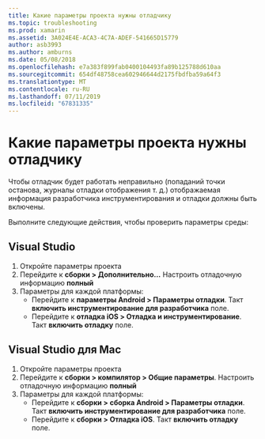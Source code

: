 ```yaml
---
title: Какие параметры проекта нужны отладчику
ms.topic: troubleshooting
ms.prod: xamarin
ms.assetid: 3A024E4E-ACA3-4C7A-ADEF-541665D15779
author: asb3993
ms.author: amburns
ms.date: 05/08/2018
ms.openlocfilehash: e7a383f899fab0400104493fa89b125788d610aa
ms.sourcegitcommit: 654df48758cea602946644d2175fbdfba59a64f3
ms.translationtype: MT
ms.contentlocale: ru-RU
ms.lasthandoff: 07/11/2019
ms.locfileid: "67831335"
---
```

# <a name="what-project-settings-are-required-for-the-debugger"></a>Какие параметры проекта нужны отладчику

Чтобы отладчик будет работать неправильно (попаданий точки останова, журналы отладки отображения т. д.) отображаемая информация разработчика инструментирования и отладки должны быть включены.

Выполните следующие действия, чтобы проверить параметры среды:

## <a name="visual-studio"></a>Visual Studio
1. Откройте параметры проекта
2. Перейдите к **сборки > Дополнительно...** Настроить отладочную информацию **полный**
3. Параметры для каждой платформы:
   - Перейдите к **параметры Android > Параметры отладки**. Такт **включить инструментирование для разработчика** поле.
   - Перейдите к **отладка iOS > Отладка и инструментирование**. Такт **включить отладку** поле.

## <a name="visual-studio-for-mac"></a>Visual Studio для Mac
1. Откройте параметры проекта
2. Перейдите к **сборки > компилятор > Общие параметры**. Настроить отладочную информацию **полный**
3. Параметры для каждой платформы:
    - Перейдите к **сборки > сборка Android > Параметры отладки**. Такт **включить инструментирование для разработчика** поле.
    - Перейдите к **сборки > Отладка iOS**. Такт **включить отладку** поле.

